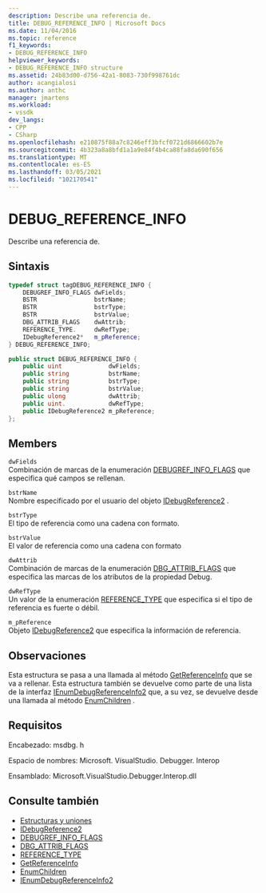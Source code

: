 ```yaml
---
description: Describe una referencia de.
title: DEBUG_REFERENCE_INFO | Microsoft Docs
ms.date: 11/04/2016
ms.topic: reference
f1_keywords:
- DEBUG_REFERENCE_INFO
helpviewer_keywords:
- DEBUG_REFERENCE_INFO structure
ms.assetid: 24b83d00-d756-42a1-8083-730f998761dc
author: acangialosi
ms.author: anthc
manager: jmartens
ms.workload:
- vssdk
dev_langs:
- CPP
- CSharp
ms.openlocfilehash: e210875f88a7c8246eff3bfcf0721d6866602b7e
ms.sourcegitcommit: 4b323a8a8bfd1a1a9e84f4b4ca88fa8da690f656
ms.translationtype: MT
ms.contentlocale: es-ES
ms.lasthandoff: 03/05/2021
ms.locfileid: "102170541"
---
```

# <a name="debug_reference_info"></a>DEBUG_REFERENCE_INFO
Describe una referencia de.

## <a name="syntax"></a>Sintaxis

```cpp
typedef struct tagDEBUG_REFERENCE_INFO {
    DEBUGREF_INFO_FLAGS dwFields;
    BSTR                bstrName;
    BSTR                bstrType;
    BSTR                bstrValue;
    DBG_ATTRIB_FLAGS    dwAttrib;
    REFERENCE_TYPE.     dwRefType;
    IDebugReference2*   m_pReference;
} DEBUG_REFERENCE_INFO;
```

```csharp
public struct DEBUG_REFERENCE_INFO {
    public uint             dwFields;
    public string           bstrName;
    public string           bstrType;
    public string           bstrValue;
    public ulong            dwAttrib;
    public uint.            dwRefType;
    public IDebugReference2 m_pReference;
};
```

## <a name="members"></a>Members
`dwFields`\
Combinación de marcas de la enumeración [DEBUGREF_INFO_FLAGS](../../../extensibility/debugger/reference/debugref-info-flags.md) que especifica qué campos se rellenan.

`bstrName`\
Nombre especificado por el usuario del objeto [IDebugReference2](../../../extensibility/debugger/reference/idebugreference2.md) .

`bstrType`\
El tipo de referencia como una cadena con formato.

`bstrValue`\
El valor de referencia como una cadena con formato

`dwAttrib`\
Combinación de marcas de la enumeración [DBG_ATTRIB_FLAGS](../../../extensibility/debugger/reference/dbg-attrib-flags.md) que especifica las marcas de los atributos de la propiedad Debug.

`dwRefType`\
Un valor de la enumeración [REFERENCE_TYPE](../../../extensibility/debugger/reference/reference-type.md) que especifica si el tipo de referencia es fuerte o débil.

`m_pReference`\
Objeto [IDebugReference2](../../../extensibility/debugger/reference/idebugreference2.md) que especifica la información de referencia.

## <a name="remarks"></a>Observaciones
Esta estructura se pasa a una llamada al método [GetReferenceInfo](../../../extensibility/debugger/reference/idebugreference2-getreferenceinfo.md) que se va a rellenar. Esta estructura también se devuelve como parte de una lista de la interfaz [IEnumDebugReferenceInfo2](../../../extensibility/debugger/reference/ienumdebugreferenceinfo2.md) que, a su vez, se devuelve desde una llamada al método [EnumChildren](../../../extensibility/debugger/reference/idebugreference2-enumchildren.md) .

## <a name="requirements"></a>Requisitos
Encabezado: msdbg. h

Espacio de nombres: Microsoft. VisualStudio. Debugger. Interop

Ensamblado: Microsoft.VisualStudio.Debugger.Interop.dll

## <a name="see-also"></a>Consulte también
- [Estructuras y uniones](../../../extensibility/debugger/reference/structures-and-unions.md)
- [IDebugReference2](../../../extensibility/debugger/reference/idebugreference2.md)
- [DEBUGREF_INFO_FLAGS](../../../extensibility/debugger/reference/debugref-info-flags.md)
- [DBG_ATTRIB_FLAGS](../../../extensibility/debugger/reference/dbg-attrib-flags.md)
- [REFERENCE_TYPE](../../../extensibility/debugger/reference/reference-type.md)
- [GetReferenceInfo](../../../extensibility/debugger/reference/idebugreference2-getreferenceinfo.md)
- [EnumChildren](../../../extensibility/debugger/reference/idebugreference2-enumchildren.md)
- [IEnumDebugReferenceInfo2](../../../extensibility/debugger/reference/ienumdebugreferenceinfo2.md)

